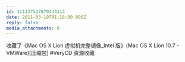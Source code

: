 ```yaml
---
id: 111137527879444113
date: 2011-03-19T01:16:00.000Z
reply: false
media_attachments: 0
---
```


收藏了《Mac OS X Lion 虚拟机完整镜像_Intel 版》(Mac OS X Lion 10.7 - VMWare)[压缩包] #VeryCD 资源收藏 ​​​​

